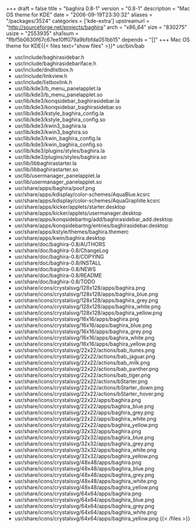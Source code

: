 +++
draft = false
title = "baghira 0.8-1"
version = "0.8-1"
description = "Mac OS theme for KDE"
date = "2006-09-19T23:30:32"
aliases = "/packages/3524"
categories = ['kde-extra']
upstreamurl = "http://sourceforge.net/projects/baghira"
arch = "x86_64"
size = "830275"
usize = "2553935"
sha1sum = "ffbf5b0630f67c67ee10ff079a9bfbfda051bb15"
depends = "[]"
+++
Mac OS theme for KDE{{< files text="show files" >}}* usr/bin/bab
* usr/include/baghirasidebar.h
* usr/include/baghirasidebariface.h
* usr/include/dndlistbox.h
* usr/include/linkview.h
* usr/include/listboxlink.h
* usr/lib/kde3/b_menu_panelapplet.la
* usr/lib/kde3/b_menu_panelapplet.so
* usr/lib/kde3/konqsidebar_baghirasidebar.la
* usr/lib/kde3/konqsidebar_baghirasidebar.so
* usr/lib/kde3/kstyle_baghira_config.la
* usr/lib/kde3/kstyle_baghira_config.so
* usr/lib/kde3/kwin3_baghira.la
* usr/lib/kde3/kwin3_baghira.so
* usr/lib/kde3/kwin_baghira_config.la
* usr/lib/kde3/kwin_baghira_config.so
* usr/lib/kde3/plugins/styles/baghira.la
* usr/lib/kde3/plugins/styles/baghira.so
* usr/lib/libbaghirastarter.la
* usr/lib/libbaghirastarter.so
* usr/lib/usermanager_panelapplet.la
* usr/lib/usermanager_panelapplet.so
* usr/share/apps/baghira/poof.png
* usr/share/apps/kdisplay/color-schemes/AquaBlue.kcsrc
* usr/share/apps/kdisplay/color-schemes/AquaGraphite.kcsrc
* usr/share/apps/kicker/applets/starter.desktop
* usr/share/apps/kicker/applets/usermanager.desktop
* usr/share/apps/konqsidebartng/add/baghirasidebar_add.desktop
* usr/share/apps/konqsidebartng/entries/baghirasidebar.desktop
* usr/share/apps/kstyle/themes/baghira.themerc
* usr/share/apps/kwin/baghira.desktop
* usr/share/doc/baghira-0.8/AUTHORS
* usr/share/doc/baghira-0.8/ChangeLog
* usr/share/doc/baghira-0.8/COPYING
* usr/share/doc/baghira-0.8/INSTALL
* usr/share/doc/baghira-0.8/NEWS
* usr/share/doc/baghira-0.8/README
* usr/share/doc/baghira-0.8/TODO
* usr/share/icons/crystalsvg/128x128/apps/baghira.png
* usr/share/icons/crystalsvg/128x128/apps/baghira_blue.png
* usr/share/icons/crystalsvg/128x128/apps/baghira_grey.png
* usr/share/icons/crystalsvg/128x128/apps/baghira_white.png
* usr/share/icons/crystalsvg/128x128/apps/baghira_yellow.png
* usr/share/icons/crystalsvg/16x16/apps/baghira.png
* usr/share/icons/crystalsvg/16x16/apps/baghira_blue.png
* usr/share/icons/crystalsvg/16x16/apps/baghira_grey.png
* usr/share/icons/crystalsvg/16x16/apps/baghira_white.png
* usr/share/icons/crystalsvg/16x16/apps/baghira_yellow.png
* usr/share/icons/crystalsvg/22x22/actions/bab_itunes.png
* usr/share/icons/crystalsvg/22x22/actions/bab_jaguar.png
* usr/share/icons/crystalsvg/22x22/actions/bab_milk.png
* usr/share/icons/crystalsvg/22x22/actions/bab_panther.png
* usr/share/icons/crystalsvg/22x22/actions/bab_tiger.png
* usr/share/icons/crystalsvg/22x22/actions/bStarter.png
* usr/share/icons/crystalsvg/22x22/actions/bStarter_down.png
* usr/share/icons/crystalsvg/22x22/actions/bStarter_hover.png
* usr/share/icons/crystalsvg/22x22/apps/baghira.png
* usr/share/icons/crystalsvg/22x22/apps/baghira_blue.png
* usr/share/icons/crystalsvg/22x22/apps/baghira_grey.png
* usr/share/icons/crystalsvg/22x22/apps/baghira_white.png
* usr/share/icons/crystalsvg/22x22/apps/baghira_yellow.png
* usr/share/icons/crystalsvg/32x32/apps/baghira.png
* usr/share/icons/crystalsvg/32x32/apps/baghira_blue.png
* usr/share/icons/crystalsvg/32x32/apps/baghira_grey.png
* usr/share/icons/crystalsvg/32x32/apps/baghira_white.png
* usr/share/icons/crystalsvg/32x32/apps/baghira_yellow.png
* usr/share/icons/crystalsvg/48x48/apps/baghira.png
* usr/share/icons/crystalsvg/48x48/apps/baghira_blue.png
* usr/share/icons/crystalsvg/48x48/apps/baghira_grey.png
* usr/share/icons/crystalsvg/48x48/apps/baghira_white.png
* usr/share/icons/crystalsvg/48x48/apps/baghira_yellow.png
* usr/share/icons/crystalsvg/64x64/apps/baghira.png
* usr/share/icons/crystalsvg/64x64/apps/baghira_blue.png
* usr/share/icons/crystalsvg/64x64/apps/baghira_grey.png
* usr/share/icons/crystalsvg/64x64/apps/baghira_white.png
* usr/share/icons/crystalsvg/64x64/apps/baghira_yellow.png
{{< /files >}}